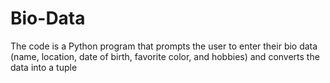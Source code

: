# Bio-Data
The code is a Python program that prompts the user to enter their bio data (name, location, date of birth, favorite color, and hobbies) and converts the data into a tuple
